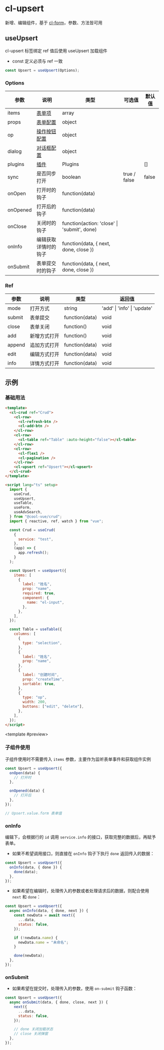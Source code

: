 # cl-upsert

新增、编辑组件，基于 [cl-form](./form)，参数、方法皆可用

## useUpsert

cl-upsert 标签绑定 ref 值后使用 useUpsert 加载组件

- const 定义必须与 ref 一致

```js
const Upsert = useUpsert(Options);
```

### Options

| 参数     | 说明                               | 类型                                        | 可选值       | 默认值 |
| -------- | ---------------------------------- | ------------------------------------------- | ------------ | ------ |
| items    | [表单项](./form#items)             | array                                       |              |        |
| props    | [表单配置](./form#formprops)       | object                                      |              |        |
| op       | [操作按钮配置](./form#openoptions) | object                                      |              |        |
| dialog   | [对话框配置](./form#openoptions)   | object                                      |              |        |
| plugins  | [插件](./form#插件)                | Plugins                                     |              | []     |
| sync     | 是否同步打开                       | boolean                                     | true / false | false  |
| onOpen   | 打开时的钩子                       | function(data)                              |              |        |
| onOpened | 打开后的钩子                       | function(data)                              |              |        |
| onClose  | 关闭时的钩子                       | function(action: 'close' \| 'submit', done) |              |        |
| onInfo   | 编辑获取详情时的钩子               | function(data, { next, done, close })       |              |        |
| onSubmit | 表单提交时的钩子                   | function(data, { next, done, close })       |              |        |

### Ref

| 参数   | 说明         | 类型           | 返回值                      |
| ------ | ------------ | -------------- | --------------------------- |
| mode   | 打开方式     | string         | 'add' \| 'info' \| 'update' |
| submit | 表单提交     | function(data) | void                        |
| close  | 表单关闭     | function()     | void                        |
| add    | 新增方式打开 | function()     | void                        |
| append | 追加方式打开 | function(data) | void                        |
| edit   | 编辑方式打开 | function(data) | void                        |
| info   | 详情方式打开 | function(data) | void                        |

## 示例

### 基础用法

<code-demo>

```html
<template>
  <cl-crud ref="Crud">
    <cl-row>
      <cl-refresh-btn />
      <cl-add-btn />
    </cl-row>
    <cl-row>
      <cl-table ref="Table" :auto-height="false"></cl-table>
    </cl-row>
    <cl-row>
      <cl-flex1 />
      <cl-pagination />
    </cl-row>
    <cl-upsert ref="Upsert"></cl-upsert>
  </cl-crud>
</template>

<script lang="ts" setup>
  import {
    useCrud,
    useUpsert,
    useTable,
    useForm,
    useAdvSearch,
  } from "@cool-vue/crud";
  import { reactive, ref, watch } from "vue";

  const Crud = useCrud(
    {
      service: "test",
    },
    (app) => {
      app.refresh();
    }
  );

  const Upsert = useUpsert({
    items: [
      {
        label: "姓名",
        prop: "name",
        required: true,
        component: {
          name: "el-input",
        },
      },
    ],
  });

  const Table = useTable({
    columns: [
      {
        type: "selection",
      },
      {
        label: "姓名",
        prop: "name",
      },
      {
        label: "创建时间",
        prop: "createTime",
        sortable: true,
      },
      {
        type: "op",
        width: 200,
        buttons: ["edit", "delete"],
      },
    ],
  });
</script>
```

<template #preview>
<cl-crud ref="Crud">
<cl-row>
<cl-refresh-btn />
<cl-add-btn />
</cl-row>
<cl-row>
<cl-table ref="Table" :auto-height="false"></cl-table>
</cl-row>
<cl-row>
<cl-flex1 />
<cl-pagination />
</cl-row>
<cl-upsert ref="Upsert" />
</cl-crud>
</template>

</code-demo>

<script lang="ts" setup>
import { useCrud, useUpsert, useTable, useForm, useAdvSearch } from "@cool-vue/crud";
import { reactive, ref, watch } from "vue";

const Crud = useCrud(
	{
		service: "test"
	},
	(app) => {
		app.refresh();
	}
);

const Upsert = useUpsert({
	items: [
		{
			label: "姓名",
			prop: "name",
			required: true,
			component: {
				name: 'el-input'
			}
		}
	],
});

const Table = useTable({
	columns: [
		{
			type: "selection"
		},
		{
            label: "姓名",
            prop: "name"
		},
		{
			label: "创建时间",
			prop: "createTime",
			sortable: true
		},
		{
			type: "op",
			width: 200,
			buttons: ["edit", "delete"]
		}
	]
});

</script>

### 子组件使用

子组件使用时不需要传入 `items` 参数，主要作为监听表单事件和获取组件实例

```js
const Upsert = useUpsert({
  onOpen(data) {
    // 打开时
  },

  onOpened(data) {
    // 打开后
  },
});

// Upsert.value.form 表单值
```

### onInfo

编辑下，会根据行的 `id` 调用 `service.info` 的接口，获取完整的数据后，再赋予表单。

- 如果不希望调用接口，则直接在 `onInfo` 钩子下执行 `done` 返回传入的数据：

```js
const Upsert = useUpsert({
  onInfo(data, { done }) {
    done(data);
  },
});
```

- 如果希望在编辑时，处理传入的参数或者处理请求后的数据，则配合使用 `next` 和 `done`：

```js
const Upsert = useUpsert({
  async onInfo(data, { done, next }) {
    const newData = await next({
      ...data,
      status: false,
    });

    if (!newData.name) {
      newData.name = "未命名";
    }

    done(newData);
  },
});
```

### onSubmit

- 如果希望在提交时，处理传入的参数，使用 `on-submit` 钩子函数：

```js
const Upsert = useUpsert({
  async onSubmit(data, { done, close, next }) {
    next({
      ...data,
      status: false,
    });

    // done 关闭加载状态
    // close 关闭弹窗
  },
});
```

